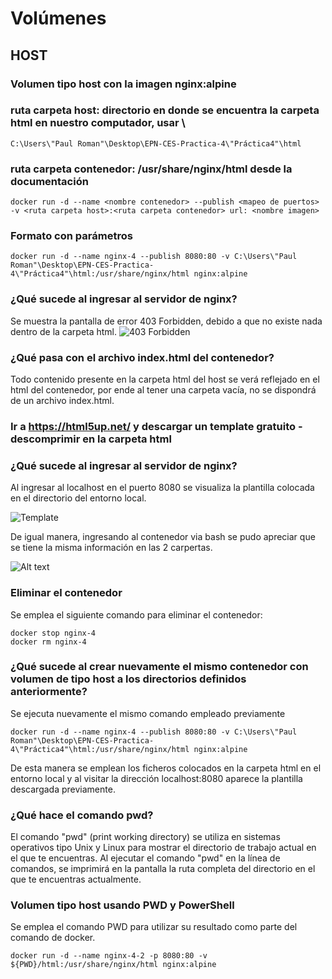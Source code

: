 # Volúmenes

## HOST

### Volumen tipo host con la imagen nginx:alpine 
### ruta carpeta host: directorio en donde se encuentra la carpeta html en nuestro computador, usar \\
```
C:\Users\"Paul Roman"\Desktop\EPN-CES-Practica-4\"Práctica4"\html
```
### ruta carpeta contenedor: /usr/share/nginx/html desde la documentación
```
docker run -d --name <nombre contenedor> --publish <mapeo de puertos> -v <ruta carpeta host>:<ruta carpeta contenedor> url: <nombre imagen>
```
### Formato con parámetros
```
docker run -d --name nginx-4 --publish 8080:80 -v C:\Users\"Paul Roman"\Desktop\EPN-CES-Practica-4\"Práctica4"\html:/usr/share/nginx/html nginx:alpine
```


### ¿Qué sucede al ingresar al servidor de nginx?
Se muestra la pantalla de error 403 Forbidden, debido a que no existe nada dentro de la carpeta html.
![403 Forbidden](assets/403Forbidden.png)

### ¿Qué pasa con el archivo index.html del contenedor?
Todo contenido presente en la carpeta html del host se verá reflejado en el html del contenedor, por ende al tener una carpeta vacía, no se dispondrá de un archivo index.html. 

### Ir a https://html5up.net/ y descargar un template gratuito - descomprimir en la carpeta html
### ¿Qué sucede al ingresar al servidor de nginx?
Al ingresar al localhost en el puerto 8080 se visualiza la plantilla colocada en el directorio del entorno local. 

![Template](assets/template.png)

De igual manera, ingresando al contenedor via bash se pudo apreciar que se tiene la misma información en las 2 carpertas.

![Alt text](assets/containerDir.png)

### Eliminar el contenedor
Se emplea el siguiente comando para eliminar el contenedor: 

```
docker stop nginx-4
docker rm nginx-4 
```

### ¿Qué sucede al crear nuevamente el mismo contenedor con volumen de tipo host a los directorios definidos anteriormente?
Se ejecuta nuevamente el mismo comando empleado previamente 
```
docker run -d --name nginx-4 --publish 8080:80 -v C:\Users\"Paul Roman"\Desktop\EPN-CES-Practica-4\"Práctica4"\html:/usr/share/nginx/html nginx:alpine
```
De esta manera se emplean los ficheros colocados en la carpeta html en el entorno local y al visitar la dirección localhost:8080 aparece la plantilla descargada previamente.

### ¿Qué hace el comando pwd?
El comando "pwd" (print working directory) se utiliza en sistemas operativos tipo Unix y Linux para mostrar el directorio de trabajo actual en el que te encuentras. Al ejecutar el comando "pwd" en la línea de comandos, se imprimirá en la pantalla la ruta completa del directorio en el que te encuentras actualmente.


### Volumen tipo host usando PWD y PowerShell
Se emplea el comando PWD para utilizar su resultado como parte del comando de docker. 
```
docker run -d --name nginx-4-2 -p 8080:80 -v ${PWD}/html:/usr/share/nginx/html nginx:alpine
```
